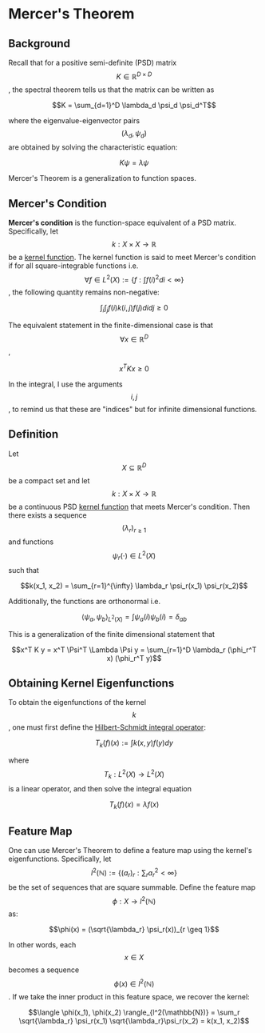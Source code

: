 # Mercer's Theorem

## Background

Recall that for a positive semi-definite (PSD) matrix $$K \in \mathbb{R}^{D \times D}$$, the spectral theorem tells us that the matrix can
be written as 

$$K = \sum_{d=1}^D \lambda_d \psi_d \psi_d^T$$

where the eigenvalue-eigenvector pairs $$(\lambda_d, \psi_d)$$ are obtained by solving
the characteristic equation:

$$ K \psi = \lambda \psi$$

Mercer's Theorem is a generalization to function spaces.

## Mercer's Condition

__Mercer's condition__ is the function-space equivalent of a PSD matrix. Specifically,
let $$k: X \times X \rightarrow \mathbb{R}$$ be a [kernel function](kernels.md#kernel-functions). The kernel
function is said to meet Mercer's condition if for all square-integrable functions i.e. $$\forall f \in L^2(X) := \{ f: \int f(i)^2 di < \infty \}$$,
the following quantity remains non-negative:

$$ \int_i \int_j f(i) k(i, j) f(j) di dj \geq 0 $$

The equivalent statement in the finite-dimensional case is that $$\forall x \in \mathbb{R}^D$$,

$$ x^T K x \geq 0$$

In the integral, I use the arguments $$i, j$$, to remind us that these are "indices" 
but for infinite dimensional functions.

## Definition

Let $$X \subseteq \mathbb{R}^D$$ be a compact
set and let $$k: X \times X \rightarrow \mathbb{R}$$ be a continuous PSD [kernel function](kernels.md#kernel-functions)
that meets Mercer's condition. Then there exists a sequence $$(\lambda_r)_{r \geq 1}$$ and functions
$$\psi_r(\cdot) \in L^2(X)$$ such that

$$k(x_1, x_2) = \sum_{r=1}^{\infty} \lambda_r \psi_r(x_1) \psi_r(x_2)$$

Additionally, the functions are orthonormal i.e.

$$\langle \psi_a, \psi_b \rangle_{L^2(X)} = \int \psi_a(i) \psi_b(i) = \delta_{ab}$$

This is a generalization of the finite dimensional statement that

$$x^T K y = x^T \Psi^T \Lambda \Psi y = \sum_{r=1}^D \lambda_r (\phi_r^T x) (\phi_r^T y)$$

## Obtaining Kernel Eigenfunctions

To obtain the eigenfunctions of the kernel $$k$$, one must first define the [Hilbert-Schmidt integral
operator](../functional_analysis/hilbert_schmidt_kernel_and_int_op.md):

$$T_k(f)(x) := \int k(x, y) f(y) dy$$

where $$T_k: L^2(X) \rightarrow L^2(X)$$ is a linear operator, and then solve the integral equation

$$T_k(f)(x) = \lambda f(x)  $$


## Feature Map

One can use Mercer's Theorem to define a feature map using the kernel's eigenfunctions. Specifically,
let $$l^2(\mathbb{N}) := \{ (a_r)_r : \sum_r a_r^2 < \infty \}$$ be the set of sequences that
are square summable. Define the feature map $$\phi: X \rightarrow l^2(\mathbb{N})$$ as:

$$\phi(x) = (\sqrt{\lambda_r} \psi_r(x))_{r \geq 1}$$

In other words, each $$x \in X$$ becomes a sequence $$\phi(x) \in l^2(\mathbb{N})$$. If we take
the inner product in this feature space, we recover the kernel:

$$\langle \phi(x_1), \phi(x_2) \rangle_{l^2(\mathbb{N})} = \sum_r \sqrt{\lambda_r} \psi_r(x_1) \sqrt{\lambda_r}\psi_r(x_2) = k(x_1, x_2)$$
